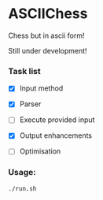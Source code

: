 # ASCIIChess
Chess but in ascii form!

Still under development!

### Task list
- [x] Input method
- [x] Parser
- [ ] Execute provided input
- [x] Output enhancements
- [ ] Optimisation


### Usage:
`./run.sh`
